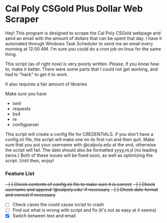 # Cal Poly CSGold Plus Dollar Web Scraper
Hey! This program is designed to scrape the Cal Poly CSGold webpage and send an email with the amount of dollars that can be spent that day. I have it automated through Windows Task Scheduler to send me an email every morning at 12:00 AM. I'm sure you could do a cron job on linux for the same thing.

This script (as of right now) is very poorly written. Please, if you know how to, make it better. There were some parts that I could not get working, and had to "hack" to get it to work.

It also requires a fair amount of libraries

Make sure you have

* lxml
* requests
* bs4
* re
* configparser

This script will create a config file for CREDENTIALS. if you don't have a config.ini file, the script will make one on its first run and then quit. Make sure that you put your username with @calpoly.edu at the end, otherwise the script will fail. The date should also be formatted yyyy,m,d (no leading zeros.)
Both of these issues will be fixed soon, as well as optimizing the script. Until then, enjoy!


### Feature List
~~- [ ] Check contents of config.ini file to make sure it is correct~~
~~- [ ] Check username and append '@calpoly.edu' if necessary~~
~~- [ ] Check date format and correct if necessary~~
- [ ] Check cases the could cause script to crash
- [ ] Find out what is wrong with script and fix (it's not as easy at it seems)
- [x] Switch between text and email
